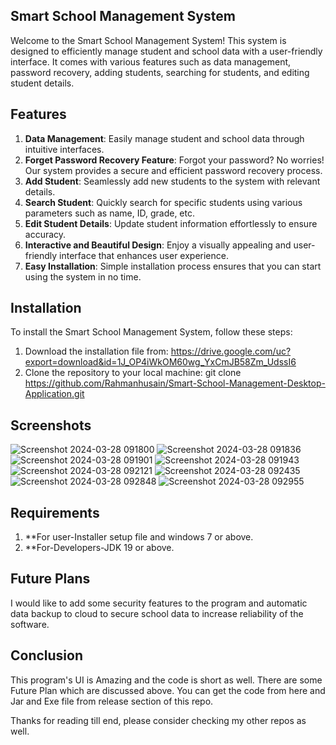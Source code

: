## Smart School Management System

Welcome to the Smart School Management System! This system is designed to efficiently manage student and school data with a user-friendly interface. It comes with various features such as data management, password recovery, adding students, searching for students, and editing student details.

## Features

1. **Data Management**: Easily manage student and school data through intuitive interfaces.
2. **Forget Password Recovery Feature**: Forgot your password? No worries! Our system provides a secure and efficient password recovery process.
3. **Add Student**: Seamlessly add new students to the system with relevant details.
4. **Search Student**: Quickly search for specific students using various parameters such as name, ID, grade, etc.
5. **Edit Student Details**: Update student information effortlessly to ensure accuracy.
6. **Interactive and Beautiful Design**: Enjoy a visually appealing and user-friendly interface that enhances user experience.
7. **Easy Installation**: Simple installation process ensures that you can start using the system in no time.

## Installation

To install the Smart School Management System, follow these steps:

1. Download the installation file from:
   https://drive.google.com/uc?export=download&id=1J_OP4iWkOM60wg_YxCmJB58Zm_UdssI6
2. Clone the repository to your local machine:
   git clone https://github.com/Rahmanhusain/Smart-School-Management-Desktop-Application.git

## Screenshots
   
   ![Screenshot 2024-03-28 091800](https://github.com/Rahmanhusain/Smart-School-Management-Desktop-Application/assets/157372566/19da9c62-0022-4a27-a3b9-b06b5219471a)
   ![Screenshot 2024-03-28 091836](https://github.com/Rahmanhusain/Smart-School-Management-Desktop-Application/assets/157372566/e24e8c15-df98-409e-8360-b92b8aebdd86)
   ![Screenshot 2024-03-28 091901](https://github.com/Rahmanhusain/Smart-School-Management-Desktop-Application/assets/157372566/97cd787d-af40-4094-a8cb-aea6c99a0bde)
   ![Screenshot 2024-03-28 091943](https://github.com/Rahmanhusain/Smart-School-Management-Desktop-Application/assets/157372566/b826bc17-25e1-45de-b30a-c851c0137294)
   ![Screenshot 2024-03-28 092121](https://github.com/Rahmanhusain/Smart-School-Management-Desktop-Application/assets/157372566/255cadcb-0a87-4dae-8ad3-d3d05bda79e1)
   ![Screenshot 2024-03-28 092435](https://github.com/Rahmanhusain/Smart-School-Management-Desktop-Application/assets/157372566/dd7bef0c-fd0f-40d7-af3d-5a107bfb871b)
   ![Screenshot 2024-03-28 092848](https://github.com/Rahmanhusain/Smart-School-Management-Desktop-Application/assets/157372566/510a930f-e9f4-4f30-acae-caa74fee1237)
   ![Screenshot 2024-03-28 092955](https://github.com/Rahmanhusain/Smart-School-Management-Desktop-Application/assets/157372566/86830f3d-2af2-4c70-8770-ed53a8ac7bde)

## Requirements
1. **For user-Installer setup file and windows 7 or above.
2. **For-Developers-JDK 19 or above.

## Future Plans
I would like to add some security features to the program and automatic data backup to cloud to secure school data to increase reliability of the software.

## Conclusion
This program's UI is Amazing and the code is short as well. There are some Future Plan which are discussed above. You can get the code from here and Jar and Exe file from release section of this repo.

Thanks for reading till end, please consider checking my other repos as well.






